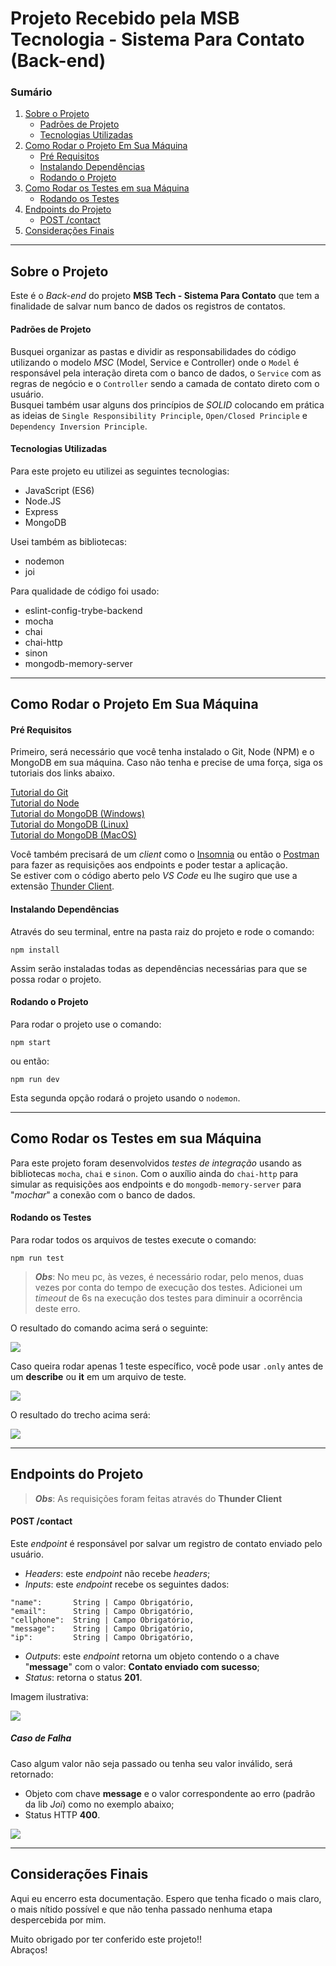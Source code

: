 # Projeto Recebido pela MSB Tecnologia - Sistema Para Contato (Back-end)

### Sumário

1. [Sobre o Projeto](#sobre-o-projeto)
   - [Padrões de Projeto](#padrões-de-projeto)
   - [Tecnologias Utilizadas](#tecnologias-utilizadas)
2. [Como Rodar o Projeto Em Sua Máquina](#como-rodar-o-projeto-em-sua-máquina)
   - [Pré Requisitos](#pré-requisitos)
   - [Instalando Dependências](#instalando-dependências)
   - [Rodando o Projeto](#rodando-o-projeto)
3. [Como Rodar os Testes em sua Máquina](#como-rodar-os-testes-em-sua-máquina)
   - [Rodando os Testes](#rodando-os-testes)
4. [Endpoints do Projeto](#endpoints-do-projeto)
   - [POST /contact](#post-contact)
5. [Considerações Finais](#considerações-finais)

---

## Sobre o Projeto
Este é o _Back-end_ do projeto __MSB Tech - Sistema Para Contato__ que tem a finalidade de salvar num banco de dados os registros de contatos.

#### Padrões de Projeto
Busquei organizar as pastas e dividir as responsabilidades do código utilizando o modelo *MSC* (Model, Service e Controller) onde o `Model` é responsável pela interação direta com o banco de dados, o `Service` com as regras de negócio e o `Controller` sendo a camada de contato direto com o usuário. <br/>
Busquei também usar alguns dos princípios de *SOLID* colocando em prática as ideias de `Single Responsibility Principle`, `Open/Closed Principle` e `Dependency Inversion Principle`.

#### Tecnologias Utilizadas
Para este projeto eu utilizei as seguintes tecnologias:

- JavaScript (ES6)
- Node.JS
- Express
- MongoDB

Usei também as bibliotecas:

- nodemon
- joi

Para qualidade de código foi usado:

- eslint-config-trybe-backend
- mocha
- chai
- chai-http
- sinon
- mongodb-memory-server

---

## Como Rodar o Projeto Em Sua Máquina

#### Pré Requisitos
Primeiro, será necessário que você tenha instalado o Git, Node (NPM) e o MongoDB em sua máquina. Caso não tenha e precise de uma força, siga os tutoriais dos links abaixo.

<a href="https://git-scm.com/book/pt-br/v2/Come%C3%A7ando-Instalando-o-Git">Tutorial do Git</a> <br/>
<a href="https://balta.io/blog/node-npm-instalacao-configuracao-e-primeiros-passos">Tutorial do Node</a> <br/>
<a href="https://medium.com/danieldiasjava/obtendo-e-configurando-o-mongodb-em-seu-ambiente-10ff98d868fa">Tutorial do MongoDB (Windows)</a> <br/>
<a href="https://www.digitalocean.com/community/tutorials/how-to-install-mongodb-on-ubuntu-20-04-pt">Tutorial do MongoDB (Linux)</a> <br/>
<a href="https://www.oficinadanet.com.br/post/13367-instalando-mongodb-no-mac-os-x">Tutorial do MongoDB (MacOS)</a> <br/>

Você também precisará de um _client_ como o <a href="https://insomnia.rest/download">Insomnia</a> ou então o <a href="https://www.postman.com/">Postman</a> para fazer as requisições aos endpoints e poder testar a aplicação.<br/>
Se estiver com o código aberto pelo *VS Code* eu lhe sugiro que use a extensão <a href="https://www.thunderclient.com/">Thunder Client</a>.

#### Instalando Dependências
Através do seu terminal, entre na pasta raiz do projeto e rode o comando: <br/>
```
npm install
```
Assim serão instaladas todas as dependências necessárias para que se possa rodar o projeto.

#### Rodando o Projeto
Para rodar o projeto use o comando:
```
npm start
```
ou então:
```
npm run dev
```
Esta segunda opção rodará o projeto usando o `nodemon`.

---

## Como Rodar os Testes em sua Máquina
Para este projeto foram desenvolvidos _testes de integração_ usando as bibliotecas `mocha`, `chai` e `sinon`. Com o auxílio ainda do `chai-http` para simular as requisições aos endpoints e do `mongodb-memory-server` para "_mochar_" a conexão com o banco de dados.

#### Rodando os Testes
Para rodar todos os arquivos de testes execute o comando:
```
npm run test
```
>*__Obs__*: No meu pc, às vezes, é necessário rodar, pelo menos, duas vezes por conta do tempo de execução dos testes. Adicionei um _timeout_ de 6s na execução dos testes para diminuir a ocorrência deste erro.

O resultado do comando acima será o seguinte:

<img src="./readme_img/npm_run_test.png">

Caso queira rodar apenas 1 teste específico, você pode usar `.only` antes de um __describe__ ou __it__ em um arquivo de teste.

<img src="./readme_img/test_only.png">

O resultado do trecho acima será:

<img src="./readme_img/npm_run_test-only.png">

---

## Endpoints do Projeto

>*__Obs__*: As requisições foram feitas através do __Thunder Client__

#### POST /contact
Este _endpoint_ é responsável por salvar um registro de contato enviado pelo usuário.

- _Headers_: este _endpoint_ não recebe _headers_;
- _Inputs_: este _endpoint_ recebe os seguintes dados:
```
"name":       String | Campo Obrigatório,
"email":      String | Campo Obrigatório,
"cellphone":  String | Campo Obrigatório,
"message":    String | Campo Obrigatório,
"ip":         String | Campo Obrigatório,
```
- _Outputs_: este _endpoint_ retorna um objeto contendo o a chave "__message__" com o valor: __Contato enviado com sucesso__;
- _Status_: retorna o status __201__.

Imagem ilustrativa:

<img src="./readme_img/post_contact_success.png">

##### Caso de Falha

Caso algum valor não seja passado ou tenha seu valor inválido, será retornado:

- Objeto com chave __message__ e o valor correspondente ao erro (padrão da lib _Joi_) como no exemplo abaixo;
- Status HTTP __400__.

<img src="./readme_img/post_contact_fail.png">

---

## Considerações Finais
Aqui eu encerro esta documentação. Espero que tenha ficado o mais claro, o mais nítido possível e que não tenha passado nenhuma etapa despercebida por mim.

Muito obrigado por ter conferido este projeto!! <br/>
Abraços!
